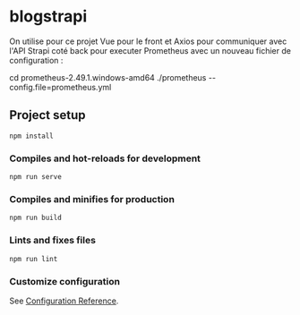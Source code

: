 # blogstrapi

On utilise  pour ce projet Vue pour le front et Axios pour communiquer avec l'API Strapi coté back
pour executer Prometheus avec un nouveau fichier de configuration :

cd prometheus-2.49.1.windows-amd64
./prometheus --config.file=prometheus.yml

## Project setup
```
npm install
```

### Compiles and hot-reloads for development
```
npm run serve
```

### Compiles and minifies for production
```
npm run build
```

### Lints and fixes files
```
npm run lint
```

### Customize configuration
See [Configuration Reference](https://cli.vuejs.org/config/).
